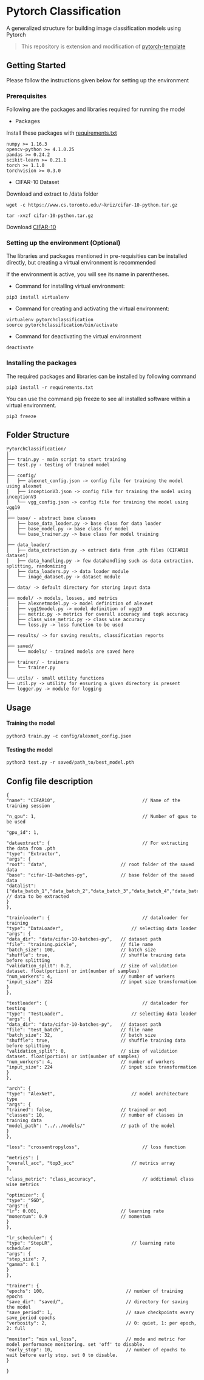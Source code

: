# Pytorch Classification
A generalized structure for building image classification models using Pytorch
> This repository is extension and modification of [pytorch-template](https://github.com/victoresque/pytorch-template)

## Getting Started

Please follow the instructions given below for setting up the environment

### Prerequisites

Following are the packages and libraries required for running the model

* Packages

Install these packages with [requirements.txt](#installing-the-packages)

```
numpy >= 1.16.3
opencv-python >= 4.1.0.25
pandas >= 0.24.2
scikit-learn >= 0.21.1
torch >= 1.1.0
torchvision >= 0.3.0
```


* CIFAR-10 Dataset

Download and extract to /data folder

```
wget -c https://www.cs.toronto.edu/~kriz/cifar-10-python.tar.gz

tar -xvzf cifar-10-python.tar.gz
```


Download [CIFAR-10](https://www.cs.toronto.edu/~kriz/cifar-10-python.tar.gz)


### Setting up the environment (Optional)

The libraries and packages mentioned in pre-requisities can be installed directly, but creating a virtual environment is recommended

If the environment is active, you will see its name in parentheses. 

* Command for installing virtual environment:
```
pip3 install virtualenv
```
* Command for creating and activating the virtual environment:
```
virtualenv pytorchclassification
source pytorchclassification/bin/activate
```
* Command for deactivating the virtual environment
```
deactivate
```

### Installing the packages

The required packages and libraries can be installed by following command
```
pip3 install -r requirements.txt
```

You can use the command pip freeze to see all installed software within a virtual environment.
```
pip3 freeze
```
    
## Folder Structure


```
PytorchClassification/
│
├── train.py - main script to start training
├── test.py - testing of trained model
│
├── config/
│   ├── alexnet_config.json -> config file for training the model using alexnet
│   ├── inceptionV3.json -> config file for training the model using inceptionV3
│   └── vgg_config.json -> config file for training the model using vgg19
│
├── base/ - abstract base classes
│   ├── base_data_loader.py -> base class for data loader
│   ├── base_model.py -> base class for model
│   └── base_trainer.py -> base class for model training
│
├── data_loader/
│   ├── data_extraction.py -> extract data from .pth files (CIFAR10 dataset)
│   ├── data_handling.py -> few datahandling such as data extraction, splitting, randomizing
│   ├── data_loaders.py -> data loader module
│   └── image_dataset.py -> dataset module
│
├── data/ -> default directory for storing input data
│
├── model/ -> models, losses, and metrics
│   ├── alexnetmodel.py -> model definition of alexnet
|   ├── vgg19model.py -> model definition of vgg19  
│   ├── metric.py -> metrics for overall accuracy and topk accuracy
│   ├── class_wise_metric.py -> class wise accuracy
│   └── loss.py -> loss function to be used
│
├── results/ -> for saving results, classification reports
│
├── saved/
│   └── models/ - trained models are saved here
│
├── trainer/ - trainers
│   └── trainer.py
│  
└── utils/ - small utility functions
├── util.py -> utility for ensuring a given directory is present
└── logger.py -> module for logging
```
## Usage

#### Training the model
```
python3 train.py -c config/alexnet_config.json
```
#### Testing the model
```
python3 test.py -r saved/path_to/best_model.pth
```
## Config file description
```
{
"name": "CIFAR10",                                // Name of the training session

"n_gpu": 1,                                       // Number of gpus to be used

"gpu_id": 1,

"dataextract": {                                  // For extracting the data from .pth
"type": "Extractor",    
"args": {
"root": "data",                           // root folder of the saved data
"base": "cifar-10-batches-py",            // base folder of the saved data
"datalist": ["data_batch_1","data_batch_2","data_batch_3","data_batch_4","data_batch_5"]  // data to be extracted
}
},

"trainloader": {                                  // dataloader for training
"type": "DataLoader",                         // selecting data loader
"args": {
"data_dir": "data/cifar-10-batches-py",   // dataset path
"file": "training.pickle",                // file name 
"batch_size": 100,                        // batch size
"shuffle": true,                          // shuffle training data before splitting
"validation_split": 0.2,                  // size of validation dataset. float(portion) or int(number of samples)
"num_workers": 4,                         // number of workers
"input_size": 224                         // input size transformation
}
},

"testloader": {                                   // dataloader for testing
"type": "TestLoader",                         // selecting data loader
"args": {
"data_dir": "data/cifar-10-batches-py",   // dataset path   
"file": "test_batch",                     // file name 
"batch_size": 32,                         // batch size
"shuffle": true,                          // shuffle training data before splitting
"validation_split": 0,                    // size of validation dataset. float(portion) or int(number of samples)
"num_workers": 4,                         // number of workers
"input_size": 224                         // input size transformation
}
},

"arch": {                                         
"type": "AlexNet",                            // model architecture type
"args": {
"trained": false,                         // trained or not
"classes": 10,                            // number of classes in training data
"model_path": "../../models/"             // path of the model
}
},

"loss": "crossentropyloss",                       // loss function

"metrics": [
"overall_acc", "top3_acc"                     // metrics array
],

"class_metric": "class_accuracy",                 // additional class wise metrics

"optimizer": {
"type": "SGD",
"args":{
"lr": 0.001,                              // learning rate
"momentum": 0.9                           // momentum
}
},

"lr_scheduler": {
"type": "StepLR",                             // learning rate scheduler
"args": {
"step_size": 7,
"gamma": 0.1
}
},

"trainer": {
"epochs": 100,                              // number of training epochs
"save_dir": "saved/",                       // directory for saving the model
"save_period": 1,                           // save checkpoints every save_period epochs
"verbosity": 2,                             // 0: quiet, 1: per epoch, 2: full

"monitor": "min val_loss",                  // mode and metric for model performance monitoring. set 'off' to disable.
"early_stop": 10,                           // number of epochs to wait before early stop. set 0 to disable.
}

}
```

